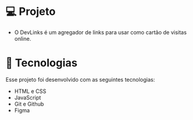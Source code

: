 # 💻 Projeto
- O DevLinks é um agregador de links para usar como cartão de visitas online.

# 🚀 Tecnologias
Esse projeto foi desenvolvido com as seguintes tecnologias:

- HTML e CSS
- JavaScript
- Git e Github
- Figma
